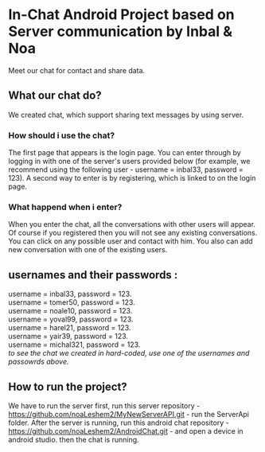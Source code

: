 # In-Chat Android Project based on Server communication by Inbal & Noa
Meet our chat for contact and share data.
## What our chat do?
We created chat, which support sharing text messages by using server.
### How should i use the chat?
The first page that appears is the login page. You can enter through
by logging in with one of the server's users provided below
(for example, we recommend using the following user - username = inbal33, password = 123).
A second way to enter is by registering, which is linked to on the login page.
### What happend when i enter?
When you enter the chat, all the conversations with other users will appear.
Of course if you registered then you will not see any existing conversations.
You can click on any possible user and contact with him.
You also can add new conversation with one of the existing users. 
## usernames and their passwords :
username = inbal33, password = 123. <br/> 
username = tomer50, password = 123. <br/>
username = noale10, password = 123. <br/>
username = yoval99, password = 123. <br/>
username = harel21, password = 123. <br/>
username = yair39, password = 123. <br/>
username = michal321, password = 123. <br/>
*to see the chat we created in hard-coded, use one of the usernames and passowrds above.*
## How to run the project?
We have to run the server first, run this server repository - https://github.com/noaLeshem2/MyNewServerAPI.git - run the ServerApi folder.
After the server is running, run this android chat repository - https://github.com/noaLeshem2/AndroidChat.git - and open a device in android studio.
then the chat is running.
